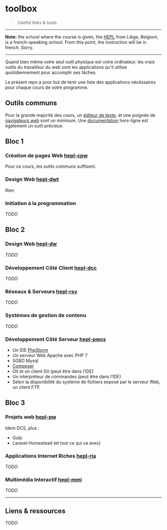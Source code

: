 # toolbox

> Useful links &amp; tools

* * *

**Note:** the school where the course is given, the [HEPL](http://www.provincedeliege.be/hauteecole) from Liège, Belgium, is a french-speaking school. From this point, the instruction will be in french. Sorry.

* * *

Quand bien même votre seul outil _physique_ est votre ordinateur, les vrais outils du travailleur du web sont les applications qu'il utilise quotidiennement pour accomplir ses tâches.

Le présent repo a pour but de tenir une liste des applications nécéssaires pour chaque cours de votre programme.

## Outils communs

Pour la grande majorité des cours, un [éditeur de texte](./app/editeurs.md), et une poignée de [navigateurs web](./app/navigateurs.md) sont un minimum. Une [documentation](./app/divers.md#Documentation) hors-ligne est également un outil précieux.

## Bloc 1

### Création de pages Web [hepl-cpw](https://github.com/hepl-cpw)

Pour ce cours, les outils communs suffisent.

### Design Web [hepl-dwt](https://github.com/hepl-dwt)

Rien

### Initiation à la programmation 

_TODO_

## Bloc 2

### Design Web [hepl-dw](https://github.com/hepl-dw)

_TODO_

### Développement Côté Client [hepl-dcc](https://github.com/hepl-dcc)

_TODO_

### Réseaux & Serveurs [hepl-rsv](https://github.com/hepl-rsv)

_TODO_

### Systèmes de gestion de contenu

_TODO_

### Développement Côté Serveur [hepl-pwcs](https://github.com/hepl-pwcs)

- Un IDE [PhpStorm](https://www.jetbrains.com/phpstorm/)
- Un serveur Web Apache avec PHP 7
- SGBD Mysql
- [Composer](http://www.getcomposer.org)
- Git et un client Git (peut être dans l’IDE)
- Un interpréteur de commandes (peut être dans l’IDE)
- Selon la disponibilité du système de fichiers exposé par le serveur Web, un client FTP.

## Bloc 3

### Projets web [hepl-pw](https://github.com/hepl-pw)

Idem DCS, plus :

- Gulp
- Laravel Homestead (et tout ce qui va avec)


### Applications Internet Riches [hepl-ria](https://github.com/hepl-ria)

_TODO_

### Multimédia Interactif [hepl-mmi](https://github.com/hepl-mmi)

_TODO_

* * *

## Liens & ressources

_TODO_
